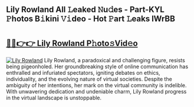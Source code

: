 ## Lily Rowland All 𝙻eaked 𝙽u𝚍es - Part-KYL 𝙿hotos B𝚒kini 𝚅𝚒deo - Hot 𝙿art 𝙻eaks lWrBB

# <h2><a href="http://ld1o9io.urlbe.top/?page=Lily+Rowland">🔗🔗👉👉 Lily Rowland P𝚑oto𝚜Vid𝚎o</a></h2>

[![Lily Rowland](https://i.imgur.com/eBuTRDB.gif)](http://ld1o9io.urlbe.top/?page=Lily+Rowland)
Lily Rowland, a paradoxical and challenging figure, resists being pigeonholed. Her groundbreaking style of online communication has enthralled and infuriated spectators, igniting debates on ethics, individuality, and the evolving nature of virtual societies. Despite the ambiguity of her intentions, her mark on the virtual community is indelible. With unwavering dedication and undeniable charm, Lily Rowland progress in the virtual landscape is unstoppable.
